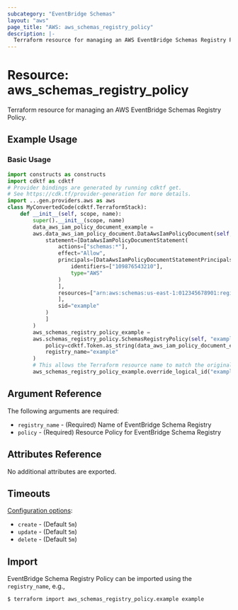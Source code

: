 ```yaml
---
subcategory: "EventBridge Schemas"
layout: "aws"
page_title: "AWS: aws_schemas_registry_policy"
description: |-
  Terraform resource for managing an AWS EventBridge Schemas Registry Policy.
---
```


# Resource: aws_schemas_registry_policy

Terraform resource for managing an AWS EventBridge Schemas Registry Policy.

## Example Usage

### Basic Usage

```python
import constructs as constructs
import cdktf as cdktf
# Provider bindings are generated by running cdktf get.
# See https://cdk.tf/provider-generation for more details.
import ...gen.providers.aws as aws
class MyConvertedCode(cdktf.TerraformStack):
    def __init__(self, scope, name):
        super().__init__(scope, name)
        data_aws_iam_policy_document_example =
        aws.data_aws_iam_policy_document.DataAwsIamPolicyDocument(self, "example",
            statement=[DataAwsIamPolicyDocumentStatement(
                actions=["schemas:*"],
                effect="Allow",
                principals=[DataAwsIamPolicyDocumentStatementPrincipals(
                    identifiers=["109876543210"],
                    type="AWS"
                )
                ],
                resources=["arn:aws:schemas:us-east-1:012345678901:registry/example", "arn:aws:schemas:us-east-1:012345678901:schema/example*"
                ],
                sid="example"
            )
            ]
        )
        aws_schemas_registry_policy_example =
        aws.schemas_registry_policy.SchemasRegistryPolicy(self, "example_1",
            policy=cdktf.Token.as_string(data_aws_iam_policy_document_example.json),
            registry_name="example"
        )
        # This allows the Terraform resource name to match the original name. You can remove the call if you don't need them to match.
        aws_schemas_registry_policy_example.override_logical_id("example")
```

## Argument Reference

The following arguments are required:

* `registry_name` - (Required) Name of EventBridge Schema Registry
* `policy` - (Required) Resource Policy for EventBridge Schema Registry

## Attributes Reference

No additional attributes are exported.

## Timeouts

[Configuration options](https://www.terraform.io/docs/configuration/blocks/resources/syntax.html#operation-timeouts):

* `create` - (Default `5m`)
* `update` - (Default `5m`)
* `delete` - (Default `5m`)

## Import

EventBridge Schema Registry Policy can be imported using the `registry_name`, e.g.,

```
$ terraform import aws_schemas_registry_policy.example example
```

<!-- cache-key: cdktf-0.17.0-pre.15 input-2efae9368cc6cc0443cd2e2c08ffa3a65530ebd34ac5a2832ef31c4352424c91 -->